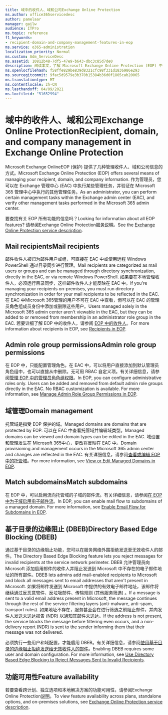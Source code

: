 ```yaml
---
title: 域中的收件人、域和公司Exchange Online Protection
ms.author: office365servicedesc
author: pamelaar
manager: gailw
audience: ITPro
ms.topic: reference
f1_keywords:
- recipient-domain-and-company-management-features-in-eop
ms.service: o365-administration
localization_priority: Normal
ms.custom: Adm_ServiceDesc
ms.assetid: 10812b48-7df5-47e9-b643-dbc3c85d7de0
description: 阅读本文，了解 Microsoft Exchange Online Protection (EOP) 中的收件人、域和公司) 。
ms.openlocfilehash: f58ffe829be839d8321cfc98f331d1836986e293
ms.sourcegitcommit: 9fac5d9579e3b370b15384b36d0f1805cab20065
ms.translationtype: MT
ms.contentlocale: zh-CN
ms.lasthandoff: 04/09/2021
ms.locfileid: "51652994"
---
```

# <a name="recipient-domain-and-company-management-in-exchange-online-protection"></a><span data-ttu-id="41d0d-103">域中的收件人、域和公司Exchange Online Protection</span><span class="sxs-lookup"><span data-stu-id="41d0d-103">Recipient, domain, and company management in Exchange Online Protection</span></span>

<span data-ttu-id="41d0d-104">Microsoft Exchange OnlineEOP (保护) 提供了几种管理收件人、域和公司信息的方式。</span><span class="sxs-lookup"><span data-stu-id="41d0d-104">Microsoft Exchange Online Protection (EOP) offers several means of managing your recipient, domain, and company information.</span></span> <span data-ttu-id="41d0d-105">作为管理员，您可以在 Exchange 管理中心 (EAC) 中执行某些管理任务，并验证在 Microsoft 365 管理中心中执行的其他管理任务。</span><span class="sxs-lookup"><span data-stu-id="41d0d-105">As an administrator, you can perform certain management tasks within the Exchange admin center (EAC), and verify other management tasks performed in the Microsoft 365 admin center.</span></span>
  
<span data-ttu-id="41d0d-106">要查找有关 EOP 所有功能的信息吗？</span><span class="sxs-lookup"><span data-stu-id="41d0d-106">Looking for information about all EOP features?</span></span> <span data-ttu-id="41d0d-107">请参阅Exchange Online Protection[服务说明](exchange-online-protection-service-description.md)。</span><span class="sxs-lookup"><span data-stu-id="41d0d-107">See the [Exchange Online Protection service description](exchange-online-protection-service-description.md).</span></span>
  
## <a name="mail-recipients"></a><span data-ttu-id="41d0d-108">Mail recipients</span><span class="sxs-lookup"><span data-stu-id="41d0d-108">Mail recipients</span></span>

<span data-ttu-id="41d0d-109">邮件收件人被归为邮件用户或组，可直接在 EAC 中或使用远程 Windows PowerShell 通过目录同步进行管理。</span><span class="sxs-lookup"><span data-stu-id="41d0d-109">Mail recipients are categorized as mail users or groups and can be managed through directory synchronization, directly in the EAC, or via remote Windows PowerShell.</span></span> <span data-ttu-id="41d0d-110">如果要在本地管理收件人，必须运行目录同步，这样邮件收件人才能反映在 EAC 中。</span><span class="sxs-lookup"><span data-stu-id="41d0d-110">If you're managing your recipients on-premises, you must run directory synchronization in order for your mail recipients to be reflected in the EAC.</span></span> <span data-ttu-id="41d0d-111">在 EAC 中Microsoft 365管理的用户不可在 EAC 中查看，但可以在 EAC 的管理员角色组成员身份中添加或删除这些用户。</span><span class="sxs-lookup"><span data-stu-id="41d0d-111">Users managed solely in the Microsoft 365 admin center aren't viewable in the EAC, but they can be added to or removed from membership in an administrator role group in the EAC.</span></span> <span data-ttu-id="41d0d-112">若要详细了解 EOP 中的收件人，请参阅 [EOP 中的收件人](/microsoft-365/security/office-365-security/manage-recipients-in-eop)。</span><span class="sxs-lookup"><span data-stu-id="41d0d-112">For more information about recipients in EOP, see [Recipients in EOP](/microsoft-365/security/office-365-security/manage-recipients-in-eop).</span></span>
  
## <a name="admin-role-group-permissions"></a><span data-ttu-id="41d0d-113">Admin role group permissions</span><span class="sxs-lookup"><span data-stu-id="41d0d-113">Admin role group permissions</span></span>

<span data-ttu-id="41d0d-p104">在 EOP 中，只能配置管理角色。在 EAC 中，可以将用户直接添加到默认管理员角色组中，也可以直接从中删除。无可用 RBAC 自定义项。有关详细信息，请参阅[管理 EOP 中的管理员角色组权限](/microsoft-365/security/office-365-security/manage-admin-role-group-permissions-in-eop)。</span><span class="sxs-lookup"><span data-stu-id="41d0d-p104">In EOP, you can configure administrative roles only. Users can be added and removed from default admin role groups directly in the EAC. No RBAC customization is available. For more information, see [Manage Admin Role Group Permissions in EOP](/microsoft-365/security/office-365-security/manage-admin-role-group-permissions-in-eop).</span></span>
  
## <a name="domain-management"></a><span data-ttu-id="41d0d-118">域管理</span><span class="sxs-lookup"><span data-stu-id="41d0d-118">Domain management</span></span>

<span data-ttu-id="41d0d-119">托管域是指受 EOP 保护的域。</span><span class="sxs-lookup"><span data-stu-id="41d0d-119">Managed domains are domains that are protected by EOP.</span></span> <span data-ttu-id="41d0d-120">可以在 EAC 中查看托管域并编辑域类型。</span><span class="sxs-lookup"><span data-stu-id="41d0d-120">Managed domains can be viewed and domain types can be edited in the EAC.</span></span> <span data-ttu-id="41d0d-121">域设置和管理发生在 Microsoft 365中心，更改将反映在 EAC 中。</span><span class="sxs-lookup"><span data-stu-id="41d0d-121">Domain provisioning and management occurs in the Microsoft 365 admin center and changes are reflected in the EAC.</span></span> <span data-ttu-id="41d0d-122">有关详细信息，请参阅[查看或编辑 EOP 中的托管域](/microsoft-365/security/office-365-security/exchange-online-protection-overview)。</span><span class="sxs-lookup"><span data-stu-id="41d0d-122">For more information, see [View or Edit Managed Domains in EOP](/microsoft-365/security/office-365-security/exchange-online-protection-overview).</span></span>
  
## <a name="match-subdomains"></a><span data-ttu-id="41d0d-123">Match subdomains</span><span class="sxs-lookup"><span data-stu-id="41d0d-123">Match subdomains</span></span>

<span data-ttu-id="41d0d-p106">在 EOP 中，可以启用流向托管域的子域的邮件流。有关详细信息，请参阅[在 EOP 中为子域启用电子邮件流](/microsoft-365/security/office-365-security/mail-flow-in-eop)。</span><span class="sxs-lookup"><span data-stu-id="41d0d-p106">In EOP, you can enable mail flow to subdomains of a managed domain. For more information, see [Enable Email Flow for Subdomains in EOP](/microsoft-365/security/office-365-security/mail-flow-in-eop).</span></span> 
  
## <a name="directory-based-edge-blocking-dbeb"></a><span data-ttu-id="41d0d-126">基于目录的边缘阻止 (DBEB)</span><span class="sxs-lookup"><span data-stu-id="41d0d-126">Directory Based Edge Blocking (DBEB)</span></span>

<span data-ttu-id="41d0d-127">通过基于目录的边缘阻止功能，您可以在服务网络外围拒绝发送至无效收件人的邮件。</span><span class="sxs-lookup"><span data-stu-id="41d0d-127">The Directory Based Edge Blocking feature lets you reject messages for invalid recipients at the service network perimeter.</span></span> <span data-ttu-id="41d0d-128">DBEB 允许管理员向 Microsoft 添加启用邮件的收件人并阻止发送到 Microsoft 中不存在的电子邮件地址的所有邮件。</span><span class="sxs-lookup"><span data-stu-id="41d0d-128">DBEB lets admins add mail-enabled recipients to Microsoft and block all messages sent to email addresses that aren't present in Microsoft.</span></span> <span data-ttu-id="41d0d-129">如果将邮件发送到 Microsoft 中提供的有效电子邮件地址，该邮件将继续通过反恶意软件、反垃圾邮件、传输规则 (其他服务筛选) 。</span><span class="sxs-lookup"><span data-stu-id="41d0d-129">If a message is sent to a valid email address present in Microsoft, the message continues through the rest of the service filtering layers (anti-malware, anti-spam, transport rules).</span></span> <span data-ttu-id="41d0d-130">如果地址不存在，服务甚至会在进行筛选之前阻止邮件，并向发件人发送未送达报告 (NDR) 以通知其邮件未送达。</span><span class="sxs-lookup"><span data-stu-id="41d0d-130">If the address is not present, the service blocks the message before filtering even occurs, and a non-delivery report (NDR) is sent to the sender informing them that their message was not delivered.</span></span> 
  
<span data-ttu-id="41d0d-p108">必须执行一些用户和域配置，才能启用 DBEB。有关详细信息，请参阅[使用基于目录的边缘阻止拒绝发送给无效收件人的邮件](/exchange/mail-flow-best-practices/use-directory-based-edge-blocking)。</span><span class="sxs-lookup"><span data-stu-id="41d0d-p108">Enabling DBEB requires some user and domain configuration. For more information, see [Use Directory Based Edge Blocking to Reject Messages Sent to Invalid Recipients](/exchange/mail-flow-best-practices/use-directory-based-edge-blocking).</span></span>
  
## <a name="feature-availability"></a><span data-ttu-id="41d0d-133">功能可用性</span><span class="sxs-lookup"><span data-stu-id="41d0d-133">Feature availability</span></span>

<span data-ttu-id="41d0d-134">若要查看跨计划、独立选项和本地解决方案的功能可用性，请参阅Exchange Online Protection[说明](exchange-online-protection-service-description.md)。</span><span class="sxs-lookup"><span data-stu-id="41d0d-134">To view feature availability across plans, standalone options, and on-premises solutions, see [Exchange Online Protection service description](exchange-online-protection-service-description.md).</span></span>